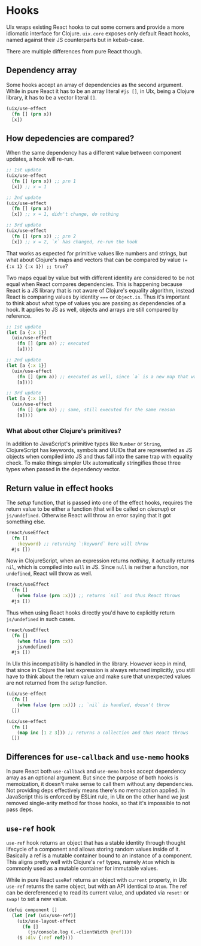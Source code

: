 # Hooks

UIx wraps existing React hooks to cut some corners and provide a more idiomatic interface for Clojure. `uix.core` exposes only default React hooks, named against their JS counterparts but in kebab-case.

There are multiple differences from pure React though.

## Dependency array

Some hooks accept an array of dependencies as the second argument. While in pure React it has to be an array literal `#js []`, in UIx, being a Clojure library, it has to be a vector literal `[]`.

```clojure
(uix/use-effect
  (fn [] (prn x))
  [x])
```

## How depedencies are compared?

When the same dependency has a different value between component updates, a hook will re-run.

```clojure
;; 1st update
(uix/use-effect
  (fn [] (prn x)) ;; prn 1
  [x]) ;; x = 1

;; 2nd update
(uix/use-effect
  (fn [] (prn x))
  [x]) ;; x = 1, didn't change, do nothing

;; 3rd update
(uix/use-effect
  (fn [] (prn x)) ;; prn 2
  [x]) ;; x = 2, `x` has changed, re-run the hook
```

That works as expected for primitive values like numbers and strings, but what about Clojure's maps and vectors that can be compared by value `(= {:x 1} {:x 1}) ;; true`?

Two maps equal by value but with different identity are considered to be not equal when React compares dependencies. This is happening because React is a JS library that is not aware of Clojure's equality algorithm, instead React is comparing values by identity `===` or `Object.is`. Thus it's important to think about what type of values you are passing as dependencies of a hook. It applies to JS as well, objects and arrays are still compared by reference.

```clojure
;; 1st update
(let [a {:x 1}]
  (uix/use-effect
    (fn [] (prn a)) ;; executed
    [a])))

;; 2nd update
(let [a {:x 1}]
  (uix/use-effect
    (fn [] (prn a)) ;; executed as well, since `a` is a new map that was created during render
    [a])))

;; 3rd update
(let [a {:x 1}]
  (uix/use-effect
    (fn [] (prn a)) ;; same, still executed for the same reason
    [a])))
```

### What about other Clojure's primitives?

In addition to JavaScript's primitive types like `Number` or `String`, ClojureScript has keywords, symbols and UUIDs that are represented as JS objects when compiled into JS and thus fall into the same trap with equality check. To make things simpler UIx automatically stringifies those three types when passed in the dependency vector.

## Return value in effect hooks

The _setup_ function, that is passed into one of the effect hooks, requires the return value to be either a function (that will be called on _cleanup_) or `js/undefined`. Otherwise React will throw an error saying that it got something else.

```clojure
(react/useEffect
  (fn []
    :keyword) ;; returning `:keyword` here will throw
  #js [])
```

Now in ClojureScript, when an expression returns _nothing_, it actually returns `nil`, which is compiled into `null` in JS. Since `null` is neither a function, nor `undefined`, React will throw as well.

```clojure
(react/useEffect
  (fn []
    (when false (prn :x))) ;; returns `nil` and thus React throws
  #js [])
```

Thus when using React hooks directly you'd have to explicitly return `js/undefined` in such cases.

```clojure
(react/useEffect
  (fn []
    (when false (prn :x))
    js/undefined)
  #js [])
```

In UIx this incompatibility is handled in the library. However keep in mind, that since in Clojure the last expression is always returned implicitly, you still have to think about the return value and make sure that unexpected values are not returned from the _setup_ function.

```clojure
(uix/use-effect
  (fn []
    (when false (prn :x))) ;; `nil` is handled, doesn't throw
  [])

(uix/use-effect
  (fn []
    (map inc [1 2 3])) ;; returns a collection and thus React throws
  [])
```

## Differences for `use-callback` and `use-memo` hooks

In pure React both `use-callback` and `use-memo` hooks accept dependency array as an optional argument. But since the purpose of both hooks is memoization, it doesn't make sense to call them without any dependencies. Not providing deps effectively means there's no memoization applied. In JavaScript this is enforced by ESLint rule, in UIx on the other hand we just removed single-arity method for those hooks, so that it's impossible to not pass deps.

## `use-ref` hook

`use-ref` hook returns an object that has a stable identity through thought lifecycle of a component and allows storing random values inside of it. Basically a ref is a mutable container bound to an instance of a component. This aligns pretty well with Clojure's `ref` types, namely `Atom` which is commonly used as a mutable container for immutable values.

While in pure React `useRef` returns an object with `current` property, in UIx `use-ref` returns the same object, but with an API identical to `Atom`. The ref can be dereferenced `@` to read its current value, and updated via `reset!` or `swap!` to set a new value.

```clojure
(defui component []
  (let [ref (uix/use-ref)]
    (uix/use-layout-effect
      (fn []
        (js/console.log (.-clientWidth @ref))))
    ($ :div {:ref ref})))
```
